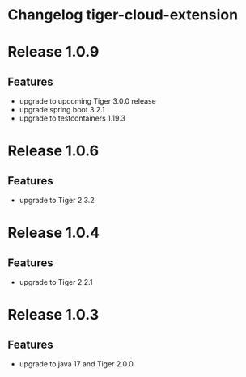 # Changelog tiger-cloud-extension

# Release 1.0.9

## Features
* upgrade to upcoming Tiger 3.0.0 release
* upgrade spring boot 3.2.1
* upgrade to testcontainers 1.19.3

# Release 1.0.6

## Features
* upgrade to Tiger 2.3.2

# Release 1.0.4

## Features

* upgrade to Tiger 2.2.1

# Release 1.0.3

## Features 

* upgrade to java 17 and Tiger 2.0.0
